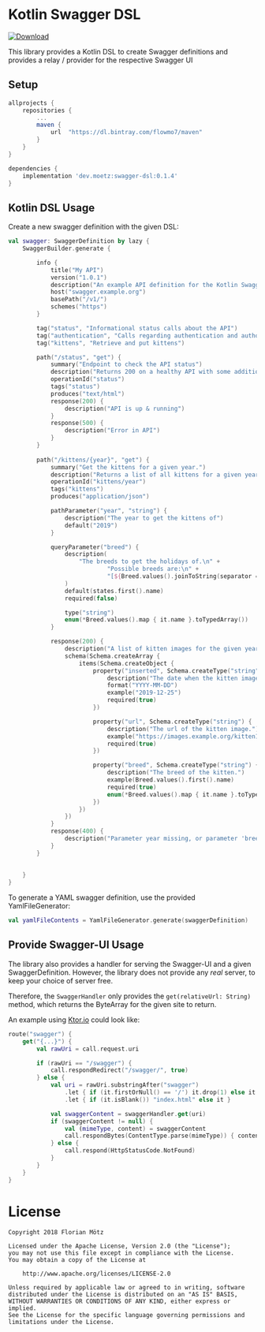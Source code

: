 # Kotlin Swagger DSL

[ ![Download](https://api.bintray.com/packages/flowmo7/maven/swagger-dsl/images/download.svg) ](https://bintray.com/flowmo7/maven/swagger-dsl/_latestVersion)


This library provides a Kotlin DSL to create Swagger definitions and provides a relay / provider for the respective Swagger UI


## Setup

```gradle
allprojects {
    repositories {
        ...
        maven {
            url  "https://dl.bintray.com/flowmo7/maven" 
        }
    }
}

dependencies {
    implementation 'dev.moetz:swagger-dsl:0.1.4'
}
```


## Kotlin DSL Usage


Create a new swagger definition with the given DSL:

```kotlin
val swagger: SwaggerDefinition by lazy {
    SwaggerBuilder.generate {

        info {
            title("My API")
            version("1.0.1")
            description("An example API definition for the Kotlin Swagger DSL")
            host("swagger.example.org")
            basePath("/v1/")
            schemes("https")
        }

        tag("status", "Informational status calls about the API")
        tag("authentication", "Calls regarding authentication and authorization")
        tag("kittens", "Retrieve and put kittens")

        path("/status", "get") {
            summary("Endpoint to check the API status")
            description("Returns 200 on a healthy API with some additional information.")
            operationId("status")
            tags("status")
            produces("text/html")
            response(200) {
                description("API is up & running")
            }
            response(500) {
                description("Error in API")
            }
        }
        
        path("/kittens/{year}", "get") {
            summary("Get the kittens for a given year.")
            description("Returns a list of all kittens for a given year (optionally only kittens with the given breed type, if the query-parameter breed is set).")
            operationId("kittens/year")
            tags("kittens")
            produces("application/json")

            pathParameter("year", "string") {
                description("The year to get the kittens of")
                default("2019")
            }

            queryParameter("breed") {
                description(
                    "The breeds to get the holidays of.\n" +
                            "Possible breeds are:\n" +
                            "[${Breed.values().joinToString(separator = ", ") { it.name.toLowerCase() }}]"
                )
                default(states.first().name)
                required(false)

                type("string")
                enum(*Breed.values().map { it.name }.toTypedArray())
            }

            response(200) {
                description("A list of kitten images for the given year (and optionally breed).")
                schema(Schema.createArray {
                    items(Schema.createObject {
                        property("inserted", Schema.createType("string") {
                            description("The date when the kitten image was inserted")
                            format("YYYY-MM-DD")
                            example("2019-12-25")
                            required(true)
                        })

                        property("url", Schema.createType("string") {
                            description("The url of the kitten image.")
                            example("https://images.example.org/kitten1.png")
                            required(true)
                        })

                        property("breed", Schema.createType("string") {
                            description("The breed of the kitten.")
                            example(Breed.values().first().name)
                            required(true)
                            enum(*Breed.values().map { it.name }.toTypedArray())
                        })
                    })
                })
            }
            response(400) {
                description("Parameter year missing, or parameter 'breed' illegal.")
            }
        }
        
        
    }
}
```

To generate a YAML swagger definition, use the provided YamlFileGenerator:

```kotlin
val yamlFileContents = YamlFileGenerator.generate(swaggerDefinition)
```

## Provide Swagger-UI Usage

The library also provides a handler for serving the Swagger-UI and a given SwaggerDefinition.
However, the library does not provide any _real_ server, to keep your choice of server free.

Therefore, the `SwaggerHandler` only provides the `get(relativeUrl: String)` method, which returns the ByteArray for the given site to return.

An example using [Ktor.io](https://ktor.io/) could look like:
```kotlin
route("swagger") {
    get("{...}") {
        val rawUri = call.request.uri

        if (rawUri == "/swagger") {
            call.respondRedirect("/swagger/", true)
        } else {
            val uri = rawUri.substringAfter("swagger")
                .let { if (it.firstOrNull() == '/') it.drop(1) else it }
                .let { if (it.isBlank()) "index.html" else it }

            val swaggerContent = swaggerHandler.get(uri)
            if (swaggerContent != null) {
                val (mimeType, content) = swaggerContent
                call.respondBytes(ContentType.parse(mimeType)) { content }
            } else {
                call.respond(HttpStatusCode.NotFound)
            }
        }
    }
}
```

# License

```
Copyright 2018 Florian Mötz

Licensed under the Apache License, Version 2.0 (the "License");
you may not use this file except in compliance with the License.
You may obtain a copy of the License at

    http://www.apache.org/licenses/LICENSE-2.0

Unless required by applicable law or agreed to in writing, software
distributed under the License is distributed on an "AS IS" BASIS,
WITHOUT WARRANTIES OR CONDITIONS OF ANY KIND, either express or implied.
See the License for the specific language governing permissions and
limitations under the License.
```
